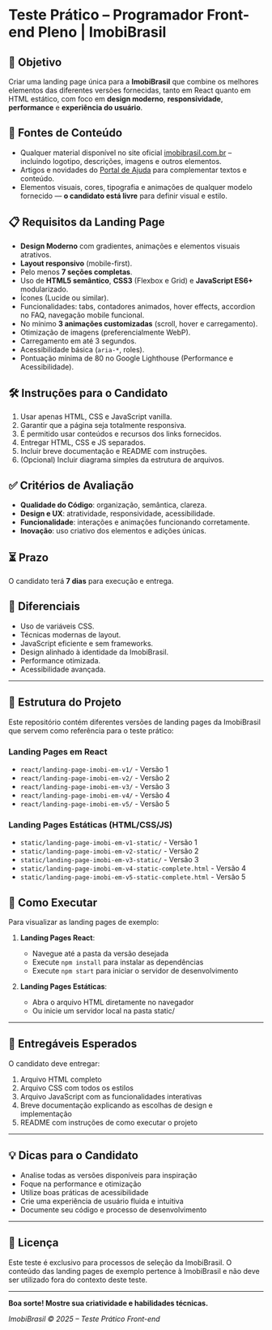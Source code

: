 # Teste Prático – Programador Front-end Pleno | ImobiBrasil

## 🎯 Objetivo

Criar uma landing page única para a **ImobiBrasil** que combine os melhores elementos das diferentes versões fornecidas, tanto em React quanto em HTML estático, com foco em **design moderno**, **responsividade**, **performance** e **experiência do usuário**.

## 📂 Fontes de Conteúdo

- Qualquer material disponível no site oficial [imobibrasil.com.br](https://imobibrasil.com.br) – incluindo logotipo, descrições, imagens e outros elementos.
- Artigos e novidades do [Portal de Ajuda](https://ajuda.imobibrasil.com.br/) para complementar textos e conteúdo.
- Elementos visuais, cores, tipografia e animações de qualquer modelo fornecido — **o candidato está livre** para definir visual e estilo.

## 📋 Requisitos da Landing Page

- **Design Moderno** com gradientes, animações e elementos visuais atrativos.
- **Layout responsivo** (mobile-first).
- Pelo menos **7 seções completas**.
- Uso de **HTML5 semântico**, **CSS3** (Flexbox e Grid) e **JavaScript ES6+** modularizado.
- Ícones (Lucide ou similar).
- Funcionalidades: tabs, contadores animados, hover effects, accordion no FAQ, navegação mobile funcional.
- No mínimo **3 animações customizadas** (scroll, hover e carregamento).
- Otimização de imagens (preferencialmente WebP).
- Carregamento em até 3 segundos.
- Acessibilidade básica (`aria-*`, roles).
- Pontuação mínima de 80 no Google Lighthouse (Performance e Acessibilidade).

## 🛠️ Instruções para o Candidato

1. Usar apenas HTML, CSS e JavaScript vanilla.
2. Garantir que a página seja totalmente responsiva.
3. É permitido usar conteúdos e recursos dos links fornecidos.
4. Entregar HTML, CSS e JS separados.
5. Incluir breve documentação e README com instruções.
6. (Opcional) Incluir diagrama simples da estrutura de arquivos.

## ✅ Critérios de Avaliação

- **Qualidade do Código**: organização, semântica, clareza.
- **Design e UX**: atratividade, responsividade, acessibilidade.
- **Funcionalidade**: interações e animações funcionando corretamente.
- **Inovação**: uso criativo dos elementos e adições únicas.

## ⏳ Prazo

O candidato terá **7 dias** para execução e entrega.

## 🌟 Diferenciais

- Uso de variáveis CSS.
- Técnicas modernas de layout.
- JavaScript eficiente e sem frameworks.
- Design alinhado à identidade da ImobiBrasil.
- Performance otimizada.
- Acessibilidade avançada.

---

## 📁 Estrutura do Projeto

Este repositório contém diferentes versões de landing pages da ImobiBrasil que servem como referência para o teste prático:

### Landing Pages em React

- `react/landing-page-imobi-em-v1/` - Versão 1
- `react/landing-page-imobi-em-v2/` - Versão 2
- `react/landing-page-imobi-em-v3/` - Versão 3
- `react/landing-page-imobi-em-v4/` - Versão 4
- `react/landing-page-imobi-em-v5/` - Versão 5

### Landing Pages Estáticas (HTML/CSS/JS)

- `static/landing-page-imobi-em-v1-static/` - Versão 1
- `static/landing-page-imobi-em-v2-static/` - Versão 2
- `static/landing-page-imobi-em-v3-static/` - Versão 3
- `static/landing-page-imobi-em-v4-static-complete.html` - Versão 4
- `static/landing-page-imobi-em-v5-static-complete.html` - Versão 5

## 🚀 Como Executar

Para visualizar as landing pages de exemplo:

1. **Landing Pages React**:
   - Navegue até a pasta da versão desejada
   - Execute `npm install` para instalar as dependências
   - Execute `npm start` para iniciar o servidor de desenvolvimento

2. **Landing Pages Estáticas**:
   - Abra o arquivo HTML diretamente no navegador
   - Ou inicie um servidor local na pasta static/

---

## 📝 Entregáveis Esperados

O candidato deve entregar:

1. Arquivo HTML completo
2. Arquivo CSS com todos os estilos
3. Arquivo JavaScript com as funcionalidades interativas
4. Breve documentação explicando as escolhas de design e implementação
5. README com instruções de como executar o projeto

---

## 💡 Dicas para o Candidato

- Analise todas as versões disponíveis para inspiração
- Foque na performance e otimização
- Utilize boas práticas de acessibilidade
- Crie uma experiência de usuário fluida e intuitiva
- Documente seu código e processo de desenvolvimento

---

## 📄 Licença

Este teste é exclusivo para processos de seleção da ImobiBrasil. O conteúdo das landing pages de exemplo pertence à ImobiBrasil e não deve ser utilizado fora do contexto deste teste.

---

**Boa sorte! Mostre sua criatividade e habilidades técnicas.**

*ImobiBrasil © 2025 – Teste Prático Front-end*
